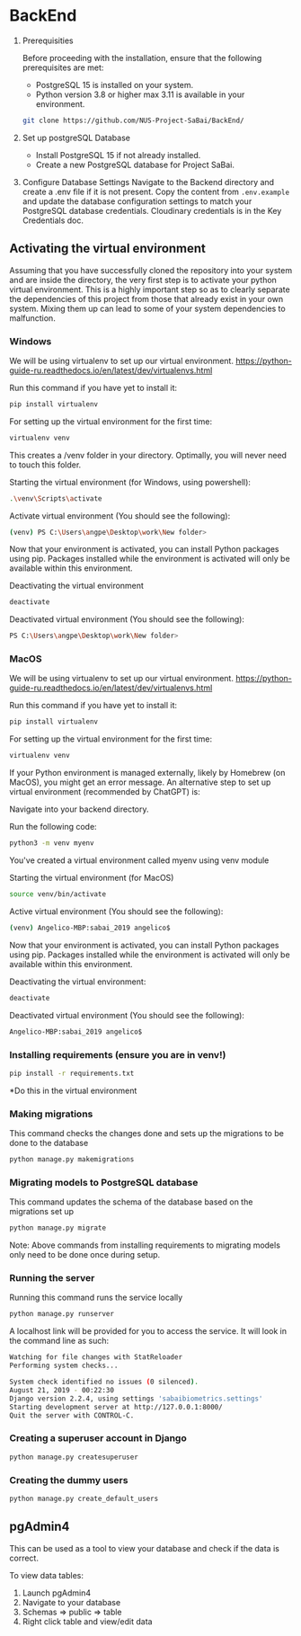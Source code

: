 # BackEnd

1. Prerequisities

   Before proceeding with the installation, ensure that the following prerequisites are met:

   - PostgreSQL 15 is installed on your system.
   - Python version 3.8 or higher max 3.11 is available in your environment.

   ```bash
   git clone https://github.com/NUS-Project-SaBai/BackEnd/
   ```

2. Set up postgreSQL Database

   - Install PostgreSQL 15 if not already installed.
   - Create a new PostgreSQL database for Project SaBai.

3. Configure Database Settings
   Navigate to the Backend directory and create a .env file if it is not present. Copy the content from `.env.example` and update the database configuration settings to match your PostgreSQL database credentials. Cloudinary credentials is in the Key Credentials doc.

## Activating the virtual environment

Assuming that you have successfully cloned the repository into your system and are inside the directory, the very first step is to activate your python virtual environment. This is a highly important step so as to clearly separate the dependencies of this project from those that already exist in your own system. Mixing them up can lead to some of your system dependencies to malfunction.

### Windows

We will be using virtualenv to set up our virtual environment. <https://python-guide-ru.readthedocs.io/en/latest/dev/virtualenvs.html>

Run this command if you have yet to install it:

```bash
pip install virtualenv
```

For setting up the virtual environment for the first time:

```bash
virtualenv venv
```

This creates a /venv folder in your directory. Optimally, you will never need to touch this folder.

Starting the virtual environment (for Windows, using powershell):

```bash
.\venv\Scripts\activate
```

Activate virtual environment (You should see the following):

```bash
(venv) PS C:\Users\angpe\Desktop\work\New folder>
```

Now that your environment is activated, you can install Python packages using pip. Packages installed while the environment is activated will only be available within this environment.

Deactivating the virtual environment

```bash
deactivate
```

Deactivated virtual environment (You should see the following):

```bash
PS C:\Users\angpe\Desktop\work\New folder>
```

### MacOS

We will be using virtualenv to set up our virtual environment. <https://python-guide-ru.readthedocs.io/en/latest/dev/virtualenvs.html>

Run this command if you have yet to install it:

```bash
pip install virtualenv
```

For setting up the virtual environment for the first time:

```bash
virtualenv venv
```

If your Python environment is managed externally, likely by Homebrew (on MacOS), you might get an error message. An alternative step to set up virtual environment (recommended by ChatGPT) is:

Navigate into your backend directory.

Run the following code:

```bash
python3 -m venv myenv
```

You've created a virtual environment called myenv using venv module

Starting the virtual environment (for MacOS)

```bash
source venv/bin/activate
```

Active virtual environment (You should see the following):

```bash
(venv) Angelico-MBP:sabai_2019 angelico$
```

Now that your environment is activated, you can install Python packages using pip. Packages installed while the environment is activated will only be available within this environment.

Deactivating the virtual environment:

```bash
deactivate
```

Deactivated virtual environment (You should see the following):

```bash
Angelico-MBP:sabai_2019 angelico$
```

### Installing requirements (ensure you are in venv!)

```bash
pip install -r requirements.txt
```

\*Do this in the virtual environment

### Making migrations

This command checks the changes done and sets up the migrations to be done to the database

```bash
python manage.py makemigrations
```

### Migrating models to PostgreSQL database

This command updates the schema of the database based on the migrations set up

```bash
python manage.py migrate
```

Note: Above commands from installing requirements to migrating models only need to be done once during setup.

### Running the server

Running this command runs the service locally

```bash
python manage.py runserver
```

A localhost link will be provided for you to access the service. It will look in the command line as such:

```bash
Watching for file changes with StatReloader
Performing system checks...

System check identified no issues (0 silenced).
August 21, 2019 - 00:22:30
Django version 2.2.4, using settings 'sabaibiometrics.settings'
Starting development server at http://127.0.0.1:8000/
Quit the server with CONTROL-C.
```

### Creating a superuser account in Django

```bash
python manage.py createsuperuser
```

### Creating the dummy users

```bash
python manage.py create_default_users
```

## pgAdmin4

This can be used as a tool to view your database and check if the data is correct.

To view data tables:

1.  Launch pgAdmin4
2.  Navigate to your database
3.  Schemas => public => table
4.  Right click table and view/edit data
